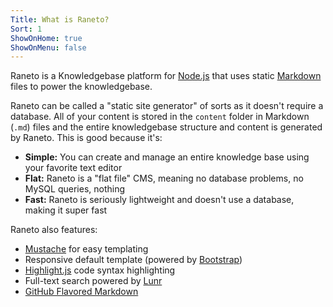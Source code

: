 ```yaml
---
Title: What is Raneto?
Sort: 1
ShowOnHome: true
ShowOnMenu: false
---
```


Raneto is a Knowledgebase platform for [Node.js](https://nodejs.org/) that uses static
[Markdown](https://daringfireball.net/projects/markdown/syntax) files to power the knowledgebase.

Raneto can be called a "static site generator" of sorts as it doesn't require a database. All
of your content is stored in the `content` folder in Markdown (`.md`) files and the entire
knowledgebase structure and content is generated by Raneto. This is good because it's:

* **Simple:** You can create and manage an entire knowledge base using your favorite text editor
* **Flat:** Raneto is a "flat file" CMS, meaning no database problems, no MySQL queries, nothing
* **Fast:** Raneto is seriously lightweight and doesn't use a database, making it super fast

Raneto also features:

* [Mustache](https://mustache.github.io/) for easy templating
* Responsive default template (powered by [Bootstrap](https://getbootstrap.com/))
* [Highlight.js](https://highlightjs.org/) code syntax highlighting
* Full-text search powered by [Lunr](https://lunrjs.com/)
* [GitHub Flavored Markdown](https://help.github.com/articles/github-flavored-markdown)
